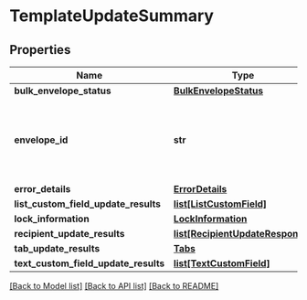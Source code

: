 # TemplateUpdateSummary

## Properties
Name | Type | Description | Notes
------------ | ------------- | ------------- | -------------
**bulk_envelope_status** | [**BulkEnvelopeStatus**](BulkEnvelopeStatus.md) |  | [optional] 
**envelope_id** | **str** | The envelope ID of the envelope status that failed to post. | [optional] 
**error_details** | [**ErrorDetails**](ErrorDetails.md) |  | [optional] 
**list_custom_field_update_results** | [**list[ListCustomField]**](ListCustomField.md) |  | [optional] 
**lock_information** | [**LockInformation**](LockInformation.md) |  | [optional] 
**recipient_update_results** | [**list[RecipientUpdateResponse]**](RecipientUpdateResponse.md) |  | [optional] 
**tab_update_results** | [**Tabs**](Tabs.md) |  | [optional] 
**text_custom_field_update_results** | [**list[TextCustomField]**](TextCustomField.md) |  | [optional] 

[[Back to Model list]](../README.md#documentation-for-models) [[Back to API list]](../README.md#documentation-for-api-endpoints) [[Back to README]](../README.md)


